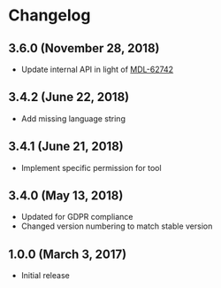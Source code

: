 # Changelog

## 3.6.0 (November 28, 2018)

- Update internal API in light of [MDL-62742](https://tracker.moodle.org/browse/MDL-62742)

## 3.4.2 (June 22, 2018)

- Add missing language string

## 3.4.1 (June 21, 2018)

- Implement specific permission for tool

## 3.4.0 (May 13, 2018)

- Updated for GDPR compliance
- Changed version numbering to match stable version

## 1.0.0 (March 3, 2017)

- Initial release

